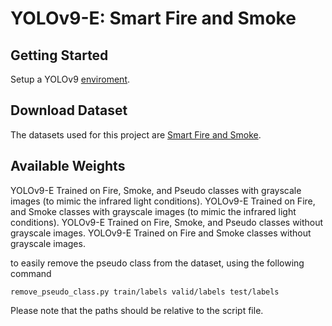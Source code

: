 # YOLOv9-E: Smart Fire and Smoke

## Getting Started
Setup a YOLOv9 [enviroment](https://github.com/WongKinYiu/yolov9).

## Download Dataset
The datasets used for this project are [Smart Fire and Smoke](https://universe.roboflow.com/mehdinejjar86-35iub/smart-fire-and-smoke).

## Available Weights
YOLOv9-E Trained on Fire, Smoke, and Pseudo classes with grayscale images (to mimic the infrared light conditions).
YOLOv9-E Trained on Fire, and Smoke classes with grayscale images (to mimic the infrared light conditions).
YOLOv9-E Trained on Fire, Smoke, and Pseudo classes without grayscale images.
YOLOv9-E Trained on Fire and Smoke classes without grayscale images.

to easily remove the pseudo class from the dataset, using the following command

`remove_pseudo_class.py train/labels valid/labels test/labels` 

Please note that the paths should be relative to the script file.






